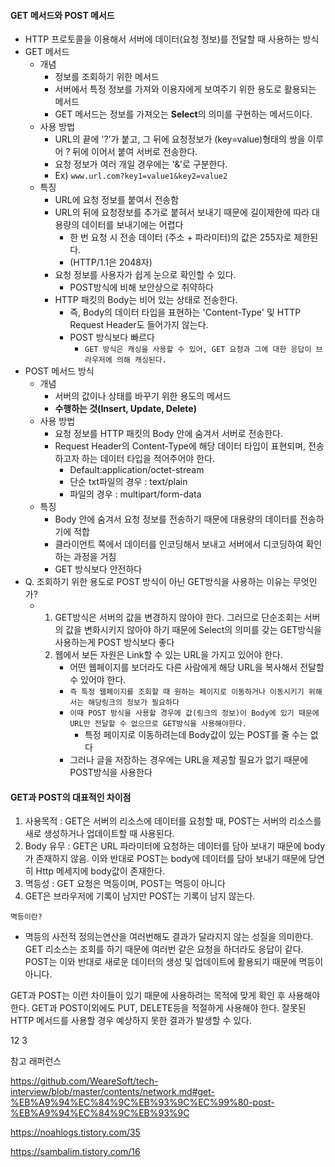 #### GET 메서드와 POST 메서드

- HTTP 프로토콜을 이용해서 서버에 데이터(요청 정보)를 전달할 때 사용하는 방식
- GET 메서드 
  - 개념
    - 정보를 조회하기 위한 메서드
    - 서버에서 특정 정보를 가져와 이용자에게 보여주기 위한 용도로 활용되는 메서드
    - GET 메서드는 정보를 가져오는  <b>Select</b>의 의미를 구현하는 메서드이다.
  - 사용 방법
    - URL의 끝에 '?'가 붙고, 그 뒤에 요청정보가 (key=value)형태의 쌍을 이루어 ? 뒤에 이어서 붙여 서버로 전송한다.
    - 요청 정보가 여러 개일 경우에는 '&'로 구분한다.
    - Ex) `www.url.com?key1=value1&key2=value2`
  - 특징 
    - URL에 요청 정보를 붙여서 전송함
    - URL의 뒤에 요청정보를 추가로 붙혀서 보내기 때문에 길이제한에 따라 대용량의 데이터를 보내기에는 어렵다
      - 한 번 요청 시 전송 데이터 (주소 + 파라미터)의 값은 255자로 제한된다.
      - (HTTP/1.1은 2048자)
    - 요청 정보를 사용자가 쉽게 눈으로 확인할 수 있다.
      - POST방식에 비해 보안상으로 취약하다
    - HTTP 패킷의 Body는 비어 있는 상태로 전송한다.
      - 즉, Body의 데이터 타입을 표현하는 'Content-Type' 및 HTTP Request Header도 들어가지 않는다.
      - POST 방식보다 빠르다
        - `GET 방식은 캐싱을 사용할 수 있어, GET 요청과 그에 대한 응답이 브라우저에 의해 캐싱된다.`
- POST 메서드 방식
  - 개념
    - 서버의 값이나 상태를 바꾸기 위한 용도의 메서드
    - <b>수행하는 것(Insert, Update, Delete)</b>
  - 사용 방법
    - 요청 정보를 HTTP 패킷의 Body 안에 숨겨서 서버로 전송한다.
    - Request Header의 Content-Type에 해당 데이터 타입이 표현되며, 전송하고자 하는 데이터 타입을 적어주어야 한다.
      - Default:application/octet-stream
      - 단순 txt파일의 경우 : text/plain
      - 파일의 경우 : multipart/form-data
  - 특징
    - Body 안에 숨겨서 요청 정보를 전송하기 때문에 대용량의 데이터를 전송하기에 적합
    - 클라이언트 쪽에서 데이터를 인코딩해서 보내고 서버에서 디코딩하여 확인하는 과정을 거침
    - GET 방식보다 안전하다
- Q. 조회하기 위한 용도로 POST 방식이 아닌 GET방식을 사용하는 이유는 무엇인가?
  - 1. GET방식은 서버의 값을 변경하지 않아야 한다. 그러므로 단순조회는 서버의 값을 변화시키지 않아야 하기 때문에 Select의 의미를 갖는 GET방식을  사용하는게 POST 방식보다 좋다
    2. 웹에서 보든 자원은 Link할 수 있는 URL을 가지고 있어야 한다.
       - 어떤 웹페이지를 보더라도 다른 사람에게 해당 URL을 복사해서 전달할 수 있어야 한다.
       - `즉 특정 웹페이지를 조회할 때 원하는 페이지로 이동하거나 이동시키기 위해서는 해당링크의 정보가 필요하다`
       - `이때 POST 방식을 사용할 경우에 값(링크의 정보)이 Body에 있기 때문에 URL만 전달할 수 없으므로 GET방식을 사용해야한다. `
         - 특정 페이지로 이동하려는데 Body값이 있는 POST를 줄 수는 없다
       - 그러나 글을 저장하는 경우에는 URL을 제공할 필요가 없기 때문에 POST방식을 사용한다



#### GET과 POST의 대표적인 차이점



1. 사용목적 : GET은 서버의 리소스에 데이터를 요청할 때, POST는 서버의 리소스를 새로 생성하거나 업데이트할 때 사용된다.
2. Body 유무 : GET은 URL 파라미터에 요청하는 데이터를 담아 보내기 때문에 body가 존재하지 않음. 이와 반대로 POST는 body에 데이터를 담아 보내기 때문에 당연히 Http 메세지에 body값이 존재한다.
3. 멱등성 : GET 요청은 멱등이며, POST는 멱등이 아니다
4. GET은 브라우저에 기록이 남지만 POST는 기록이 남지 않는다.



`멱등이란?` 

- 멱등의 사전적 정의는연산을 여러번해도 결과가 달라지지 않는 성질을 의미한다. GET 리소스는 조회를 하기 때문에 여러번 같은 요청을 하더라도 응답이 같다. POST는 이와 반대로 새로운 데이터의 생성 및 업데이트에 활용되기 때문에 멱등이 아니다.



GET과 POST는 이런 차이들이 있기 때문에 사용하려는 목적에 맞게 확인 후 사용해야 한다. GET과 POST이외에도 PUT, DELETE등을 적절하게 사용해야 한다. 잘못된 HTTP 메서드를 사용할 경우 예상하지 못한 결과가 발생할 수 있다.



12   3



참고 래퍼런스 

https://github.com/WeareSoft/tech-interview/blob/master/contents/network.md#get-%EB%A9%94%EC%84%9C%EB%93%9C%EC%99%80-post-%EB%A9%94%EC%84%9C%EB%93%9C

https://noahlogs.tistory.com/35

https://sambalim.tistory.com/16